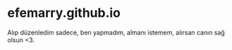 # efemarry.github.io
Alıp düzenledim sadece, ben yapmadım, almanı istemem, alırsan canın sağ olsun &lt;3.
